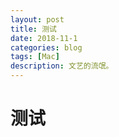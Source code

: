 ```yaml
---
layout: post
title: 测试
date: 2018-11-1
categories: blog
tags: [Mac]
description: 文艺的流氓。
---
```


# 测试

